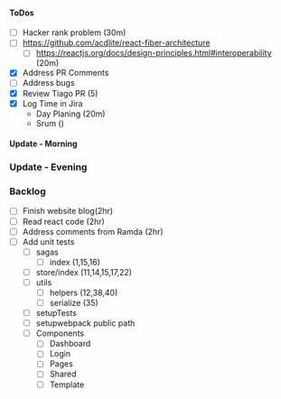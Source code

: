 #### ToDos
- [ ] Hacker rank problem (30m)
- [ ] https://github.com/acdlite/react-fiber-architecture
  - [ ] https://reactjs.org/docs/design-principles.html#interoperability (20m)
- [x] Address PR Comments
- [ ] Address bugs
- [x] Review Tiago PR (5)
- [x] Log Time in Jira
   - Day Planing (20m)
   - Srum ()

#### Update - Morning 

### Update - Evening

### Backlog
- [ ] Finish website blog(2hr)
- [ ] Read react code (2hr)
- [ ] Address comments from Ramda (2hr)
- [ ] Add unit tests
   - [ ] sagas
      - [ ] index (1,15,16)
   - [ ] store/index (11,14,15,17,22)
   - [ ] utils
      - [ ] helpers (12,38,40)
      - [ ] serialize (35)
   - [ ] setupTests
   - [ ] setupwebpack public path
   - [ ] Components
      - [ ] Dashboard
      - [ ] Login
      - [ ] Pages
      - [ ] Shared
      - [ ] Template
